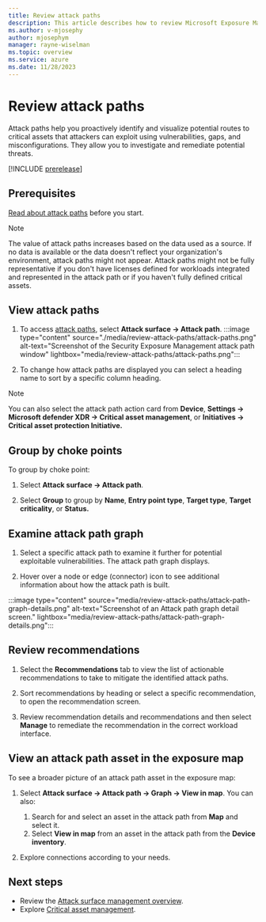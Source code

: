 ```yaml
---
title: Review attack paths
description: This article describes how to review Microsoft Exposure Management's attack paths including with the exposure map.
ms.author: v-mjosephy
author: mjosephym
manager: rayne-wiselman
ms.topic: overview
ms.service: azure
ms.date: 11/28/2023
---
```


# Review attack paths

Attack paths help you proactively identify and visualize potential routes to critical assets that attackers can exploit using vulnerabilities, gaps, and misconfigurations. They allow you to investigate and remediate potential threats.

[!INCLUDE [prerelease](../includes/prerelease.md)]

## Prerequisites

[Read about attack paths](work-attack-paths-overview.md) before you start.

> [!NOTE]
> The value of attack paths increases based on the data used as a source. If no data is available or the data doesn't reflect your organization's environment, attack paths might not appear. Attack paths might not be fully representative if you don't have licenses defined for workloads integrated and represented in the attack path or if you haven't fully defined critical assets.

## View attack paths

1. To access [attack paths](https://security.microsoft.com/attack-paths), select  **Attack surface -> Attack path**.
:::image type="content" source="./media/review-attack-paths/attack-paths.png" alt-text="Screenshot of the Security Exposure Management attack path window" lightbox="media/review-attack-paths/attack-paths.png":::

1. To change how attack paths are displayed you can select a heading name to sort by a specific column heading.

> [!NOTE]
> You can also select the attack path action card from **Device**, **Settings -> Microsoft defender XDR -> Critical asset management**, or **Initiatives -> Critical asset protection Initiative.**

## Group by choke points

To group by choke point:

1. Select **Attack surface -> Attack path**.

1. Select **Group** to group by **Name**, **Entry point type**, **Target type**, **Target criticality**, or **Status.**

## Examine attack path graph

1. Select a specific attack path to examine it further for potential exploitable vulnerabilities. The attack path graph displays.

1. Hover over a node or edge (connector) icon to see additional information about how the attack path is built.

:::image type="content" source="media/review-attack-paths/attack-path-graph-details.png" alt-text="Screenshot of an Attack path graph detail screen." lightbox="media/review-attack-paths/attack-path-graph-details.png":::


## Review recommendations

1. Select the **Recommendations** tab to view the list of actionable recommendations to take to mitigate the identified attack paths.

1. Sort recommendations by heading or select a specific recommendation, to open the recommendation screen.

1. Review recommendation details and recommendations and then select **Manage** to remediate the recommendation in the correct workload interface.

## View an attack path asset in the exposure map

To see a broader picture of an attack path asset in the exposure map:

1. Select **Attack surface -> Attack path -> Graph -> View in map**. You can also:
    1. Search for and select an asset in the attack path from **Map** and select it.
    1. Select **View in map** from an asset in the attack path  from the **Device inventory**.

1. Explore connections according to your needs.

## Next steps

- Review the [Attack surface management overview](attack-surface-management-overview.md).
- Explore [Critical asset management](critical-asset-management.md).
